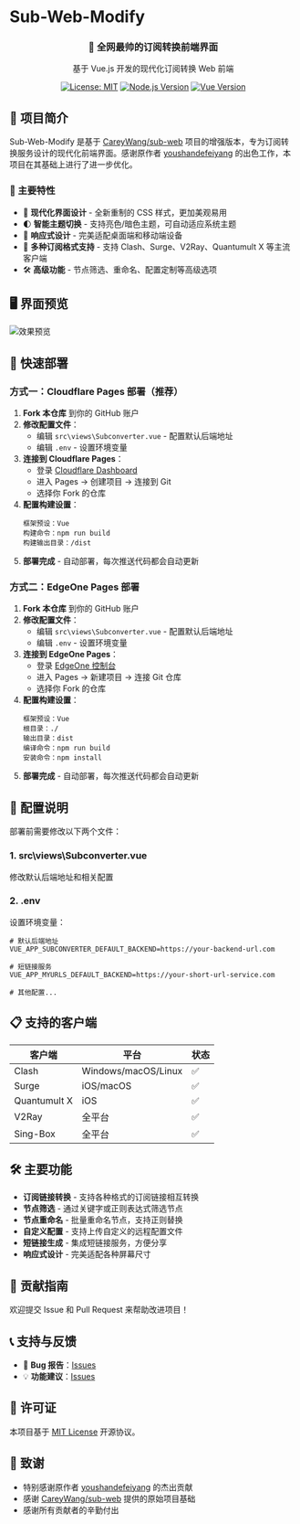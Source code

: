 # Sub-Web-Modify

<div align="center">
  <h3>🚀 全网最帅的订阅转换前端界面</h3>
  <p>基于 Vue.js 开发的现代化订阅转换 Web 前端</p>
  
  [![License: MIT](https://img.shields.io/badge/License-MIT-yellow.svg)](https://opensource.org/licenses/MIT)
  [![Node.js Version](https://img.shields.io/badge/node-%3E%3D%2018-brightgreen)](https://nodejs.org/)
  [![Vue Version](https://img.shields.io/badge/vue-2.7.16-green)](https://vuejs.org/)
</div>

## 📖 项目简介

Sub-Web-Modify 是基于 [CareyWang/sub-web](https://github.com/CareyWang/sub-web) 项目的增强版本，专为订阅转换服务设计的现代化前端界面。感谢原作者 [youshandefeiyang](https://github.com/youshandefeiyang) 的出色工作，本项目在其基础上进行了进一步优化。

### 🌟 主要特性

- 🎨 **现代化界面设计** - 全新重制的 CSS 样式，更加美观易用
- 🌓 **智能主题切换** - 支持亮色/暗色主题，可自动适应系统主题
- 📱 **响应式设计** - 完美适配桌面端和移动端设备
- 🔗 **多种订阅格式支持** - 支持 Clash、Surge、V2Ray、Quantumult X 等主流客户端
- 🛠 **高级功能** - 节点筛选、重命名、配置定制等高级选项

## 🖥️ 界面预览

![效果预览](https://raw.githubusercontent.com/youshandefeiyang/webcdn/main/sub-web-modify.GIF)

## 🚀 快速部署

### 方式一：Cloudflare Pages 部署（推荐）

1. **Fork 本仓库** 到你的 GitHub 账户
2. **修改配置文件**：
   - 编辑 `src\views\Subconverter.vue` - 配置默认后端地址
   - 编辑 `.env` - 设置环境变量
3. **连接到 Cloudflare Pages**：
   - 登录 [Cloudflare Dashboard](https://dash.cloudflare.com/)
   - 进入 Pages → 创建项目 → 连接到 Git
   - 选择你 Fork 的仓库
4. **配置构建设置**：
   ```
   框架预设：Vue
   构建命令：npm run build
   构建输出目录：/dist
   ```
5. **部署完成** - 自动部署，每次推送代码都会自动更新

### 方式二：EdgeOne Pages 部署

1. **Fork 本仓库** 到你的 GitHub 账户
2. **修改配置文件**：
   - 编辑 `src\views\Subconverter.vue` - 配置默认后端地址
   - 编辑 `.env` - 设置环境变量
3. **连接到 EdgeOne Pages**：
   - 登录 [EdgeOne 控制台](https://console.cloud.tencent.com/edgeone)
   - 进入 Pages → 新建项目 → 连接 Git 仓库
   - 选择你 Fork 的仓库
4. **配置构建设置**：
   ```
   框架预设：Vue
   根目录：./
   输出目录：dist
   编译命令：npm run build
   安装命令：npm install
   ```
5. **部署完成** - 自动部署，每次推送代码都会自动更新

## 🔧 配置说明

部署前需要修改以下两个文件：

### 1. src\views\Subconverter.vue
修改默认后端地址和相关配置

### 2. .env
设置环境变量：
```env
# 默认后端地址
VUE_APP_SUBCONVERTER_DEFAULT_BACKEND=https://your-backend-url.com

# 短链接服务
VUE_APP_MYURLS_DEFAULT_BACKEND=https://your-short-url-service.com

# 其他配置...
```

## 📋 支持的客户端

| 客户端 | 平台 | 状态 |
|--------|------|------|
| Clash | Windows/macOS/Linux | ✅ |
| Surge | iOS/macOS | ✅ |
| Quantumult X | iOS | ✅ |
| V2Ray | 全平台 | ✅ |
| Sing-Box | 全平台 | ✅ |

## 🛠️ 主要功能

- **订阅链接转换** - 支持各种格式的订阅链接相互转换
- **节点筛选** - 通过关键字或正则表达式筛选节点
- **节点重命名** - 批量重命名节点，支持正则替换
- **自定义配置** - 支持上传自定义的远程配置文件
- **短链接生成** - 集成短链接服务，方便分享
- **响应式设计** - 完美适配各种屏幕尺寸

## 🤝 贡献指南

欢迎提交 Issue 和 Pull Request 来帮助改进项目！

## 📞 支持与反馈

- 🐛 **Bug 报告**：[Issues](https://github.com/youshandefeiyang/sub-web-modify/issues)
- 💡 **功能建议**：[Issues](https://github.com/youshandefeiyang/sub-web-modify/issues)

## 📄 许可证

本项目基于 [MIT License](LICENSE) 开源协议。

## 🙏 致谢

- 特别感谢原作者 [youshandefeiyang](https://github.com/youshandefeiyang) 的杰出贡献
- 感谢 [CareyWang/sub-web](https://github.com/CareyWang/sub-web) 提供的原始项目基础
- 感谢所有贡献者的辛勤付出

